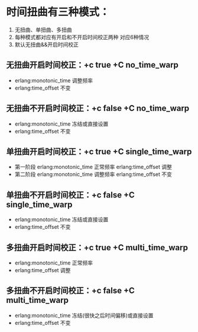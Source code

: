 # 时间扭曲有三种模式：
1. 无扭曲、单扭曲、多扭曲
2. 每种模式都对应有开启和不开启时间校正两种 对应6种情况
3. 默认无扭曲&&开启时间校正

## 无扭曲开启时间校正：+c true +C no_time_warp
* erlang:monotonic_time 调整频率
* erlang:time_offset 不变

## 无扭曲不开启时间校正：+c false +C no_time_warp
* erlang:monotonic_time 冻结或直接设置
* erlang:time_offset 不变

## 单扭曲开启时间校正：+c true +C single_time_warp
* 第一阶段
erlang:monotonic_time 正常频率
erlang:time_offset 调整
* 第二阶段
erlang:monotonic_time 调整频率
erlang:time_offset 不变

## 单扭曲不开启时间校正：+c false +C single_time_warp
* erlang:monotonic_time 冻结或直接设置
* erlang:time_offset 不变

## 多扭曲开启时间校正：+c true +C multi_time_warp
* erlang:monotonic_time 正常频率
* erlang:time_offset 调整

## 多扭曲不开启时间校正：+c false +C multi_time_warp
* erlang:monotonic_time 冻结(很快之后时间偏移)或直接设置
* erlang:time_offset 不变

